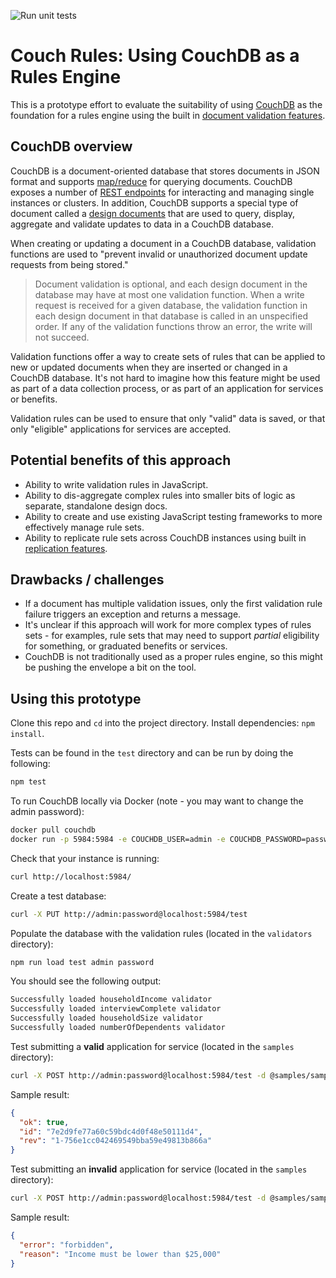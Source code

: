 ![Run unit tests](https://github.com/18F/couch-rules-engine/workflows/Run%20unit%20tests/badge.svg)

# Couch Rules: Using CouchDB as a Rules Engine

This is a prototype effort to evaluate the suitability of using [CouchDB](http://couchdb.apache.org/) as the foundation for a rules engine using the built in [document validation features](http://docs.couchdb.org/en/stable/ddocs/ddocs.html#validate-document-update-functions).

## CouchDB overview

CouchDB is a document-oriented database that stores documents in JSON format and supports [map/reduce](http://docs.couchdb.org/en/2.2.0/ddocs/ddocs.html#view-functions) for querying documents. CouchDB exposes a number of [REST endpoints](https://docs.couchdb.org/en/latest/intro/api.html) for interacting and managing single instances or clusters. In addition, CouchDB supports a special type of document called a [design documents](http://docs.couchdb.org/en/2.2.0/ddocs/index.html) that are used to query, display, aggregate and validate updates to data in a CouchDB database.

When creating or updating a document in a CouchDB database, validation functions are used to "prevent invalid or unauthorized document update requests from being stored."

> Document validation is optional, and each design document in the database may have at most one validation function. When a write request is received for a given database, the validation function in each design document in that database is called in an unspecified order. If any of the validation functions throw an error, the write will not succeed.

Validation functions offer a way to create sets of rules that can be applied to new or updated documents when they are inserted or changed in a CouchDB database. It's not hard to imagine how this feature might be used as part of a data collection process, or as part of an application for services or benefits. 

Validation rules can be used to ensure that only "valid" data is saved, or that only "eligible" applications for services are accepted.

## Potential benefits of this approach

* Ability to write validation rules in JavaScript.
* Ability to dis-aggregate complex rules into smaller bits of logic as separate, standalone design docs.
* Ability to create and use existing JavaScript testing frameworks to more effectively manage rule sets.
* Ability to replicate rule sets across CouchDB instances using built in [replication features](http://docs.couchdb.org/en/2.2.0/replication/index.html).

## Drawbacks / challenges

* If a document has multiple validation issues, only the first validation rule failure triggers an exception and returns a message.
* It's unclear if this approach will work for more complex types of rules sets - for examples, rule sets that may need to support _partial_ eligibility for something, or graduated benefits or services.
* CouchDB is not traditionally used as a proper rules engine, so this might be pushing the envelope a bit on the tool.

## Using this prototype

Clone this repo and `cd` into the project directory. Install dependencies: `npm install`.

Tests can be found in the `test` directory and can be run by doing the following:

```bash
npm test
```

To run CouchDB locally via Docker (note - you may want to change the admin password):

```bash
docker pull couchdb
docker run -p 5984:5984 -e COUCHDB_USER=admin -e COUCHDB_PASSWORD=password -d couchdb
```

Check that your instance is running:

```bash
curl http://localhost:5984/
```

Create a test database:

```bash
curl -X PUT http://admin:password@localhost:5984/test
```

Populate the database with the validation rules (located in the `validators` directory):

```bash
npm run load test admin password
```

You should see the following output:
```bash
Successfully loaded householdIncome validator
Successfully loaded interviewComplete validator
Successfully loaded householdSize validator
Successfully loaded numberOfDependents validator
```


Test submitting a **valid** application for service (located in the `samples` directory):

```bash
curl -X POST http://admin:password@localhost:5984/test -d @samples/sample_person_valid.json -H 'Content-type: application/json'
```

Sample result:

```json
{
  "ok": true,
  "id": "7e2d9fe77a60c59bdc4d0f48e50111d4",
  "rev": "1-756e1cc042469549bba59e49813b866a"
}
```

Test submitting an **invalid** application for service (located in the `samples` directory):

```bash
curl -X POST http://admin:password@localhost:5984/test -d @samples/sample_person_invalid.json -H 'Content-type: application/json'
```

Sample result:

```json
{
  "error": "forbidden",
  "reason": "Income must be lower than $25,000"
}
```
